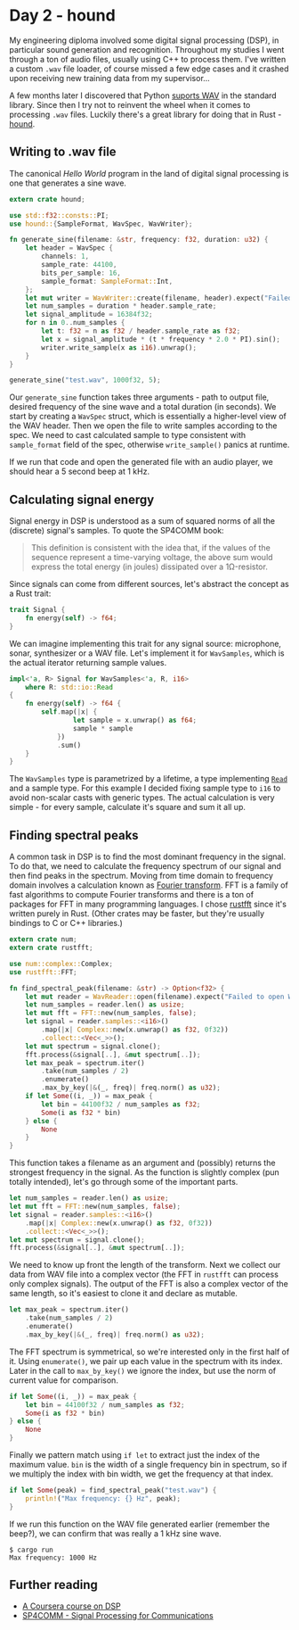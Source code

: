 # Day 2 - hound

My engineering diploma involved some digital signal processing (DSP),
in particular sound generation and recognition. Throughout my studies
I went through a ton of audio files, usually using C++ to process them.
I've written a custom `.wav` file loader, of course missed a few edge
cases and it crashed upon receiving new training data from my supervisor...

A few months later I discovered that Python
[suports WAV](https://docs.python.org/3.5/library/wave.html) in the standard
library. Since then I try not to reinvent the wheel when it comes to processing
`.wav` files. Luckily there's a great library for doing that in Rust -
[hound](https://crates.io/crates/hound).

Writing to .wav file
--------------------

The canonical *Hello World* program in the land of digital signal processing is
one that generates a sine wave.

```rust
extern crate hound;

use std::f32::consts::PI;
use hound::{SampleFormat, WavSpec, WavWriter};

fn generate_sine(filename: &str, frequency: f32, duration: u32) {
    let header = WavSpec {
        channels: 1,
        sample_rate: 44100,
        bits_per_sample: 16,
        sample_format: SampleFormat::Int,
    };
    let mut writer = WavWriter::create(filename, header).expect("Failed to created WAV writer");
    let num_samples = duration * header.sample_rate;
    let signal_amplitude = 16384f32;
    for n in 0..num_samples {
        let t: f32 = n as f32 / header.sample_rate as f32;
        let x = signal_amplitude * (t * frequency * 2.0 * PI).sin();
        writer.write_sample(x as i16).unwrap();
    }
}

generate_sine("test.wav", 1000f32, 5);
```

Our `generate_sine` function takes three arguments - path to output file,
desired frequency of the sine wave and a total duration (in seconds). We start
by creating a `WavSpec` struct, which is essentially a higher-level view of the
WAV header. Then we open the file to write samples according to the spec. We
need to cast calculated sample to type consistent with `sample_format` field
of the spec, otherwise `write_sample()` panics at runtime.

If we run that code and open the generated file with an audio player, we should
hear a 5 second beep at 1 kHz.

Calculating signal energy
-------------------------

Signal energy in DSP is understood as a sum of squared norms of all the
(discrete) signal's samples. To quote the SP4COMM book:

> This definition is consistent with the idea that, if the values of the
> sequence represent a time-varying voltage, the above sum would express
> the total energy (in joules) dissipated over a 1Ω-resistor.

Since signals can come from different sources, let's abstract the concept as a
Rust trait:

```rust
trait Signal {
    fn energy(self) -> f64;
}
```

We can imagine implementing this trait for any signal source: microphone,
sonar, synthesizer or a WAV file. Let's implement it for `WavSamples`,
which is the actual iterator returning sample values.

```rust
impl<'a, R> Signal for WavSamples<'a, R, i16>
    where R: std::io::Read
{
    fn energy(self) -> f64 {
        self.map(|x| {
                let sample = x.unwrap() as f64;
                sample * sample
            })
            .sum()
    }
}
```

The `WavSamples` type is parametrized by a lifetime, a type implementing
[`Read`](https://doc.rust-lang.org/stable/std/io/trait.Read.html) and a sample
type. For this example I decided fixing sample type to `i16` to avoid non-scalar
casts with generic types. The actual calculation is very simple - for every
sample, calculate it's square and sum it all up.

Finding spectral peaks
----------------------

A common task in DSP is to find the most dominant frequency in the signal. To
do that, we need to calculate the frequency spectrum of our signal and then
find peaks in the spectrum. Moving from time domain to frequency domain
involves a calculation known as
[Fourier transform](https://en.wikipedia.org/wiki/Fourier_transform). FFT is
a family of fast algorithms to compute Fourier transforms and there is a ton of
packages for FFT in many programming languages. I chose
[rustfft](https://crates.io/crates/rustfft) since it's written purely in Rust.
(Other crates may be faster, but they're usually bindings to C or C++
libraries.)

```rust
extern crate num;
extern crate rustfft;

use num::complex::Complex;
use rustfft::FFT;

fn find_spectral_peak(filename: &str) -> Option<f32> {
    let mut reader = WavReader::open(filename).expect("Failed to open WAV file");
    let num_samples = reader.len() as usize;
    let mut fft = FFT::new(num_samples, false);
    let signal = reader.samples::<i16>()
        .map(|x| Complex::new(x.unwrap() as f32, 0f32))
        .collect::<Vec<_>>();
    let mut spectrum = signal.clone();
    fft.process(&signal[..], &mut spectrum[..]);
    let max_peak = spectrum.iter()
        .take(num_samples / 2)
        .enumerate()
        .max_by_key(|&(_, freq)| freq.norm() as u32);
    if let Some((i, _)) = max_peak {
        let bin = 44100f32 / num_samples as f32;
        Some(i as f32 * bin)
    } else {
        None
    }
}

```

This function takes a filename as an argument and (possibly) returns the
strongest frequency in the signal. As the function is slightly complex (pun
totally intended), let's go through some of the important parts.

```rust
let num_samples = reader.len() as usize;
let mut fft = FFT::new(num_samples, false);
let signal = reader.samples::<i16>()
    .map(|x| Complex::new(x.unwrap() as f32, 0f32))
    .collect::<Vec<_>>();
let mut spectrum = signal.clone();
fft.process(&signal[..], &mut spectrum[..]);
```

We need to know up front the length of the transform. Next we collect our
data from WAV file into a complex vector (the FFT in `rustfft` can process
only complex signals). The output of the FFT is also a complex vector of
the same length, so it's easiest to clone it and declare as mutable.

```rust
let max_peak = spectrum.iter()
    .take(num_samples / 2)
    .enumerate()
    .max_by_key(|&(_, freq)| freq.norm() as u32);
```

The FFT spectrum is symmetrical, so we're interested only in the first half of
it. Using `enumerate()`, we pair up each value in the spectrum with its index.
Later in the call to `max_by_key()` we ignore the index, but use the norm
of current value for comparison.

```rust
if let Some((i, _)) = max_peak {
    let bin = 44100f32 / num_samples as f32;
    Some(i as f32 * bin)
} else {
    None
}
```

Finally we pattern match using `if let` to extract just the index of the
maximum value. `bin` is the width of a single frequency bin in spectrum,
so if we multiply the index with bin width, we get the frequency at that index.

```rust
if let Some(peak) = find_spectral_peak("test.wav") {
    println!("Max frequency: {} Hz", peak);
}
```

If we run this function on the WAV file generated earlier (remember the beep?),
we can confirm that was really a 1 kHz sine wave.

```text
$ cargo run
Max frequency: 1000 Hz
```

Further reading
---------------

 - [A Coursera course on DSP](https://www.coursera.org/learn/dsp)
 - [SP4COMM - Signal Processing for Communications](http://www.sp4comm.org/)
